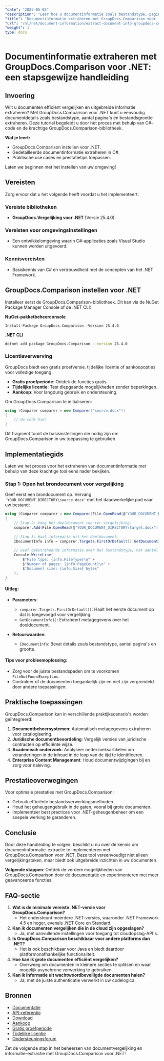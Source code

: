 ```yaml
---
"date": "2025-05-05"
"description": "Leer hoe u documentinformatie zoals bestandstype, pagina-aantal en bestandsgrootte kunt extraheren met GroupDocs.Comparison voor .NET met deze gedetailleerde C#-zelfstudie."
"title": "Documentinformatie extraheren met GroupDocs.Comparison voor .NET&#58; een uitgebreide handleiding"
"url": "/nl/net/document-information/extract-document-info-groupdocs-comparison-net/"
"weight": 1
type: docs
---
```

# Documentinformatie extraheren met GroupDocs.Comparison voor .NET: een stapsgewijze handleiding

## Invoering

Wilt u documenten efficiënt vergelijken en uitgebreide informatie extraheren? Met GroupDocs.Comparison voor .NET kunt u eenvoudig documentdetails zoals bestandstype, aantal pagina's en bestandsgrootte extraheren. Deze tutorial begeleidt u door het proces met behulp van C#-code en de krachtige GroupDocs.Comparison-bibliotheek.

**Wat je leert:**
- GroupDocs.Comparison instellen voor .NET.
- Gedetailleerde documentinformatie extraheren in C#.
- Praktische use cases en prestatietips toepassen.

Laten we beginnen met het instellen van uw omgeving!

## Vereisten

Zorg ervoor dat u het volgende heeft voordat u het implementeert:

### Vereiste bibliotheken
- **GroupDocs.Vergelijking voor .NET** (Versie 25.4.0).

### Vereisten voor omgevingsinstellingen
- Een ontwikkelomgeving waarin C#-applicaties zoals Visual Studio kunnen worden uitgevoerd.

### Kennisvereisten
- Basiskennis van C# en vertrouwdheid met de concepten van het .NET Framework.

## GroupDocs.Comparison instellen voor .NET

Installeer eerst de GroupDocs.Comparison-bibliotheek. Dit kan via de NuGet Package Manager Console of de .NET CLI:

**NuGet-pakketbeheerconsole**
```plaintext
Install-Package GroupDocs.Comparison -Version 25.4.0
```

**\.NET CLI**
```bash
dotnet add package GroupDocs.Comparison --version 25.4.0
```

### Licentieverwerving
GroupDocs biedt een gratis proefversie, tijdelijke licentie of aankoopopties voor volledige toegang:
- **Gratis proefperiode**: Ontdek de functies gratis.
- **Tijdelijke licentie**: Test diepgaande mogelijkheden zonder beperkingen.
- **Aankoop**: Voor langdurig gebruik en ondersteuning.

Om GroupDocs.Comparison te initialiseren:
```csharp
using (Comparer comparer = new Comparer("source.docx"))
{
    // Uw code hier
}
```
Dit fragment toont de basisinstellingen die nodig zijn om GroupDocs.Comparison in uw toepassing te gebruiken.

## Implementatiegids

Laten we het proces voor het extraheren van documentinformatie met behulp van deze krachtige tool eens nader bekijken.

### Stap 1: Open het brondocument voor vergelijking

Geef eerst een brondocument op. Vervang `'YOUR_DOCUMENT_DIRECTORY\source.docx'` met het daadwerkelijke pad naar uw bestand:
```csharp
using (Comparer comparer = new Comparer(File.OpenRead(@"YOUR_DOCUMENT_DIRECTORY\source.docx")))
{
    // Stap 2: Voeg het doeldocument toe ter vergelijking.
    comparer.Add(File.OpenRead(@"YOUR_DOCUMENT_DIRECTORY\target.docx"));
    
    // Stap 3: Haal informatie uit het doeldocument.
    IDocumentInfo info = comparer.Targets.FirstOrDefault().GetDocumentInfo();
    
    // Geef geëxtraheerde informatie over het bestandstype, het aantal pagina's en de grootte in bytes weer
    Console.WriteLine(
        $"File type: {info.FileType}\n" +
        $"Number of pages: {info.PageCount}\n" +
        $"Document size: {info.Size} bytes"
    );
}
```
#### Uitleg:
- **Parameters**:
  - `comparer.Targets.FirstOrDefault()`: Haalt het eerste document op dat is toegevoegd voor vergelijking.
  - `GetDocumentInfo()`: Extraheert metagegevens over het doeldocument.

- **Retourwaarden**: 
  - `IDocumentInfo`: Bevat details zoals bestandstype, aantal pagina's en grootte.

#### Tips voor probleemoplossing:
- Zorg voor de juiste bestandspaden om te voorkomen `FileNotFoundException`.
- Controleer of de documenten toegankelijk zijn en niet zijn vergrendeld door andere toepassingen.

## Praktische toepassingen

GroupDocs.Comparison kan in verschillende praktijkscenario's worden geïntegreerd:
1. **Documentbeheersystemen**: Automatisch metagegevens extraheren voor catalogisering.
2. **Juridische documentbeoordeling**: Vergelijk versies van juridische contracten op efficiënte wijze.
3. **Academisch onderzoek**: Analyseer onderzoeksartikelen om veranderingen in de inhoud in de loop van de tijd te identificeren.
4. **Enterprise Content Management**: Houd documentwijzigingen bij en zorg voor naleving.

## Prestatieoverwegingen

Voor optimale prestaties met GroupDocs.Comparison:
- Gebruik efficiënte bestandsverwerkingsmethoden.
- Houd het geheugengebruik in de gaten, vooral bij grote documenten.
- Implementeer best practices voor .NET-geheugenbeheer om een soepele werking te garanderen.

## Conclusie

Door deze handleiding te volgen, beschikt u nu over de kennis om documentinformatie-extractie te implementeren met GroupDocs.Comparison voor .NET. Deze tool vereenvoudigt niet alleen vergelijkingstaken, maar biedt ook uitgebreide inzichten in uw documenten.

**Volgende stappen**: Ontdek de verdere mogelijkheden van GroupDocs.Comparison door de [documentatie](https://docs.groupdocs.com/comparison/net/) en experimenteren met meer geavanceerde functies.

## FAQ-sectie

1. **Wat is de minimale vereiste .NET-versie voor GroupDocs.Comparison?**
   - Het ondersteunt meerdere .NET-versies, waaronder .NET Framework 4.5 en hoger, evenals .NET Core en Standard.
2. **Kan ik documenten vergelijken die in de cloud zijn opgeslagen?**
   - Ja, met aanvullende instellingen voor toegang tot cloudopslag-API's.
3. **Is GroupDocs.Comparison beschikbaar voor andere platforms dan .NET?**
   - Het is ook beschikbaar voor Java en biedt daardoor platformonafhankelijke functionaliteit.
4. **Hoe kan ik grote documenten efficiënt vergelijken?**
   - Overweeg om documenten in kleinere secties te splitsen en waar mogelijk asynchrone verwerking te gebruiken.
5. **Kan ik informatie uit wachtwoordbeveiligde documenten halen?**
   - Ja, met de juiste authenticatie verwerkt in uw codelogica.

## Bronnen

- [Documentatie](https://docs.groupdocs.com/comparison/net/)
- [API-referentie](https://reference.groupdocs.com/comparison/net/)
- [Download](https://releases.groupdocs.com/comparison/net/)
- [Aankoop](https://purchase.groupdocs.com/buy)
- [Gratis proefperiode](https://releases.groupdocs.com/comparison/net/)
- [Tijdelijke licentie](https://purchase.groupdocs.com/temporary-license/)
- [Ondersteuningsforum](https://forum.groupdocs.com/c/comparison/)

Zet de volgende stap in het beheersen van documentvergelijking en informatie-extractie met GroupDocs.Comparison voor .NET!